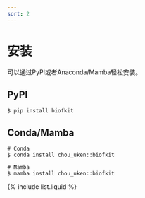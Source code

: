 ```yaml
---
sort: 2
---
```


# 安装
可以通过PyPI或者Anaconda/Mamba轻松安装。

## PyPI
```console
$ pip install biofkit
```

## Conda/Mamba
```console
# Conda
$ conda install chou_uken::biofkit

# Mamba
$ mamba install chou_uken::biofkit
```

{% include list.liquid %}
